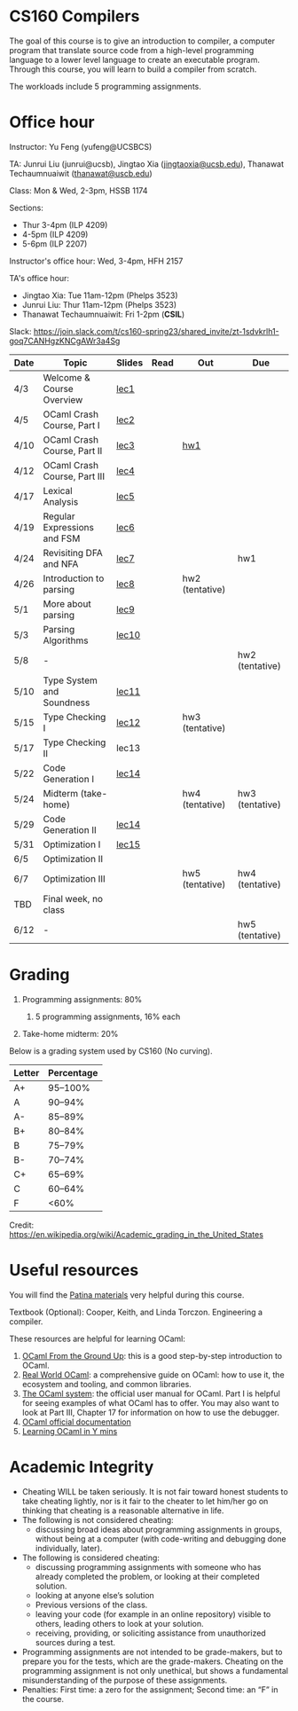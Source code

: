 # CS160 Compilers

The goal of this course is to give an introduction to compiler, a computer program that translate source code from a high-level programming language to a lower level language to create an executable program.
Through this course, you will learn to build a compiler from scratch.

The workloads include 5 programming assignments.

# Office hour
Instructor: Yu Feng (yufeng@UCSBCS)

TA: Junrui Liu (junrui@ucsb), Jingtao Xia (jingtaoxia@ucsb.edu), Thanawat Techaumnuaiwit (thanawat@uscb.edu)

Class: Mon & Wed, 2-3pm, HSSB 1174

Sections:
- Thur 3-4pm (ILP 4209) 
- 4-5pm (ILP 4209) 
- 5-6pm (ILP 2207)

Instructor's office hour: Wed, 3-4pm, HFH 2157

TA's office hour:
- Jingtao Xia: Tue 11am-12pm (Phelps 3523)
- Junrui Liu: Thur 11am-12pm (Phelps 3523)
- Thanawat Techaumnuaiwit: Fri 1-2pm (**CSIL**)

Slack: https://join.slack.com/t/cs160-spring23/shared_invite/zt-1sdvkrlh1-goq7CANHgzKNCgAWr3a4Sg


| Date  | Topic                                         | Slides | Read | Out | Due |
|-------|-----------------------------------------------|--------|------|-----|-----|
| 4/3  | Welcome & Course Overview                                  |  [lec1](lectures/lecture1.pdf)     |      |     |     |
| 4/5  | OCaml Crash Course, Part I                                  |  [lec2](lectures/lecture2.pdf)      |      |     |     |
| 4/10  | OCaml Crash Course, Part II          |  [lec3](lectures/lecture3.pdf)      |     |  [hw1](./assignments/hw1/)    |    |
| 4/12  | OCaml Crash Course, Part III             |  [lec4](lectures/lecture4.pdf)       |     |  |     |
| 4/17  | Lexical Analysis                |  [lec5](lectures/lecture5.pdf)     |      |     |     |
| 4/19 | Regular Expressions and FSM                           |  [lec6](lectures/lecture6.pdf)     |      |   |     |
| 4/24 | Revisiting DFA and NFA                            |  [lec7](lectures/lecture7.pdf)      |      |       |  hw1  |
| 4/26 | Introduction to parsing                          |  [lec8](lectures/lecture8.pdf)      |      | hw2 (tentative)  |    |
| 5/1 | More about parsing | [lec9](lectures/lecture9.pdf)    |     |     |   |
| 5/3 |     Parsing Algorithms    | [lec10](lectures/lecture10.pdf)        |      |    |    |
| 5/8 | - | | | | hw2 (tentative) |
| 5/10 |    Type System and Soundness       | [lec11](lectures/lecture11.pdf)        |      |    |  |
| 5/15 | Type Checking I   |  [lec12](lectures/lecture12.pdf)        |      |  hw3 (tentative)   |    |
| 5/17 |  Type Checking II                     |  lec13       |      |     |    |
| 5/22  |  Code Generation  I  | [lec14](lectures/lecture14.pdf) |      | |     |
| 5/24  | Midterm (take-home)|        |      |  hw4 (tentative)   |  hw3 (tentative)   |
| 5/29  | Code Generation II |  [lec14](lectures/lecture14.pdf)      |      |     |    |
| 5/31 | Optimization I                       |   [lec15](lectures/lecture15.pdf)       |       |     |     |
| 6/5 | Optimization II                |        |     |      |   |
| 6/7 | Optimization III        |         |      |  hw5 (tentative)   | hw4 (tentative)   |
| TBD  | Final week, no class                                 |        |      |     |    |
| 6/12 | - | | | | hw5 (tentative) |


# Grading

1. Programming assignments: 80%
    1. 5 programming assignments, 16% each

2. Take-home midterm: 20%

  

Below is a grading system used by CS160 (No curving).

| Letter | Percentage |
|--------|------------|
| A+     | 95–100%    |
| A      | 90–94%     |
| A-     | 85–89%     |
| B+     | 80–84%     |
| B      | 75–79%     |
| B-     | 70–74%     |
| C+     | 65–69%     |
| C      | 60–64%     |
| F      | <60%       |

Credit: https://en.wikipedia.org/wiki/Academic_grading_in_the_United_States


# Useful resources

You will find the [Patina materials](https://junrui-liu.github.io/patina) very helpful during
this course.

Textbook (Optional): Cooper, Keith, and Linda Torczon. Engineering a compiler.

These resources are helpful for learning OCaml:

1. [OCaml From the Ground Up](https://ocamlbook.org/): this is a good
   step-by-step introduction to OCaml.
2. [Real World OCaml](https://dev.realworldocaml.org/guided-tour.html): a
   comprehensive guide on OCaml: how to use it, the ecosystem and tooling, and
   common libraries.
3. [The OCaml system](https://ocaml.org/releases/4.11/htmlman/index.html): the
   official user manual for OCaml. Part I is helpful for seeing examples of what
   OCaml has to offer. You may also want to look at Part III, Chapter 17 for
   information on how to use the debugger.
4. [OCaml official documentation](https://ocaml.org/learn/)
5. [Learning OCaml in Y mins](https://learnxinyminutes.com/docs/ocaml/)


# Academic Integrity
- Cheating WILL be taken seriously. It is not fair toward honest students to take cheating lightly, nor is it fair to the cheater to let him/her go on thinking that cheating is a reasonable alternative in life.
- The following is not considered cheating:
   - discussing broad ideas about programming assignments in groups, without being at a computer (with code-writing and debugging done individually, later).
- The following is considered cheating:
   - discussing programming assignments with someone who has already completed the problem, or looking at their completed solution.
   - looking at anyone else’s solution
   - Previous versions of the class.
   - leaving your code (for example in an online repository) visible to others, leading others to look at your solution.
   - receiving, providing, or soliciting assistance from unauthorized sources during a test.
- Programming assignments are not intended to be grade-makers, but to prepare you for the tests, which are the grade-makers. Cheating on the programming assignment is not only unethical, but shows a fundamental misunderstanding of the purpose of these assignments.
- Penalties: First time: a zero for the assignment; Second time: an “F” in the course.



